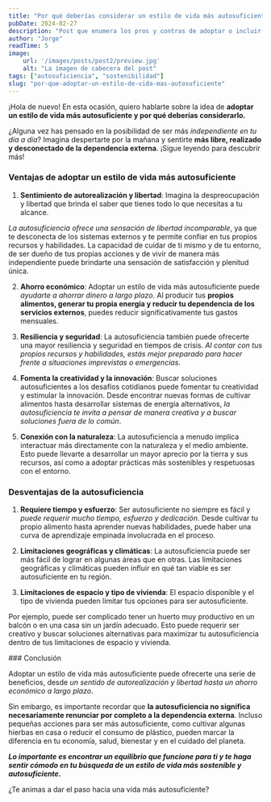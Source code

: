 ```yaml
---
title: "Por qué deberías considerar un estilo de vida más autosuficiente"
pubDate: 2024-02-27
description: "Post que enumera los pros y contras de adoptar o incluir en nuestro día a día, acciones para mejorar la autosuficiencia y la sostenibilidad del planeta"
author: "Jorge"
readTime: 5
image:
    url: '/images/posts/post2/preview.jpg'
    alt: "La imagen de cabecera del post"
tags: ["autosuficiencia", "sostenibilidad"]
slug: "por-que-adoptar-un-estilo-de-vida-mas-autosuficiente"
---
```


¡Hola de nuevo! En esta ocasión, quiero hablarte sobre la idea de **adoptar un estilo de vida más autosuficiente y por qué deberías considerarlo.**

¿Alguna vez has pensado en la posibilidad de ser más *independiente en tu día a día*? Imagina despertarte por la mañana y sentirte **más libre, realizado y desconectado de la dependencia externa**. ¡Sigue leyendo para descubrir más!

### Ventajas de adoptar un estilo de vida más autosuficiente

1. **Sentimiento de autorealización y libertad**: Imagina la despreocupación y libertad que brinda el saber que tienes todo lo que necesitas a tu alcance. 

*La autosuficiencia ofrece una sensación de libertad incomparable*, ya que te desconecta de los sistemas externos y te permite confiar en tus propios recursos y habilidades. La capacidad de cuidar de ti mismo y de tu entorno, de ser dueño de tus propias acciones y de vivir de manera más independiente puede brindarte una sensación de satisfacción y plenitud única.

2. **Ahorro económico**: Adoptar un estilo de vida más autosuficiente puede *ayudarte a ahorrar dinero a largo plazo*. Al producir tus **propios alimentos, generar tu propia energía y reducir tu dependencia de los servicios externos**, puedes reducir significativamente tus gastos mensuales.

3. **Resiliencia y seguridad**: La autosuficiencia también puede ofrecerte una mayor resiliencia y seguridad en tiempos de crisis. *Al contar con tus propios recursos y habilidades, estás mejor preparado para hacer frente a situaciones imprevistas o emergencias*.

4. **Fomenta la creatividad y la innovación**: Buscar soluciones autosuficientes a los desafíos cotidianos puede fomentar tu creatividad y estimular la innovación. Desde encontrar nuevas formas de cultivar alimentos hasta desarrollar sistemas de energía alternativos, *la autosuficiencia te invita a pensar de manera creativa y a buscar soluciones fuera de lo común*.

5. **Conexión con la naturaleza**: La autosuficiencia a menudo implica interactuar más directamente con la naturaleza y el medio ambiente. Esto puede llevarte a desarrollar un mayor aprecio por la tierra y sus recursos, así como a adoptar prácticas más sostenibles y respetuosas con el entorno.

### Desventajas de la autosuficiencia

1. **Requiere tiempo y esfuerzo**: Ser autosuficiente no siempre es fácil y *puede requerir mucho tiempo, esfuerzo y dedicación*. Desde cultivar tu propio alimento hasta aprender nuevas habilidades, puede haber una curva de aprendizaje empinada involucrada en el proceso.

2. **Limitaciones geográficas y climáticas**: La autosuficiencia puede ser más fácil de lograr en algunas áreas que en otras. Las limitaciones geográficas y climáticas pueden influir en qué tan viable es ser autosuficiente en tu región.

3. **Limitaciones de espacio y tipo de vivienda**: El espacio disponible y el tipo de vivienda pueden limitar tus opciones para ser autosuficiente. 

Por ejemplo, puede ser complicado tener un huerto muy productivo en un balcón o en una casa sin un jardín adecuado. Esto puede requerir ser creativo y buscar soluciones alternativas para maximizar tu autosuficiencia dentro de tus limitaciones de espacio y vivienda.

### Conclusión

Adoptar un estilo de vida más autosuficiente puede ofrecerte una serie de beneficios, desde *un sentido de autorealización y libertad hasta un ahorro económico a largo plazo*. 

Sin embargo, es importante recordar que **la autosuficiencia no significa necesariamente renunciar por completo a la dependencia externa**. Incluso pequeñas acciones para ser más autosuficiente, como cultivar algunas hierbas en casa o reducir el consumo de plástico, pueden marcar la diferencia en tu economía, salud, bienestar y en el cuidado del planeta. 

***Lo importante es encontrar un equilibrio que funcione para ti y te haga sentir cómodo en tu búsqueda de un estilo de vida más sostenible y autosuficiente.***

¿Te animas a dar el paso hacia una vida más autosuficiente?